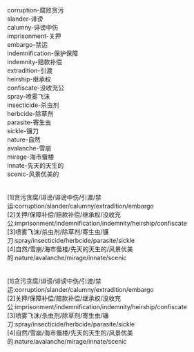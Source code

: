 corruption-腐败贪污<br>
slander-诽谤<br>
calumny-诽谤中伤<br>
imprisonment-关押<br>
embargo-禁运<br>
indemnification-保护保障<br>
indemnity-赔款补偿<br>
extradition-引渡<br>
heirship-继承权<br>
confiscate-没收充公<br>
spray-喷雾飞沫<br>
insecticide-杀虫剂<br>
herbcide-除草剂<br>
parasite-寄生虫<br>
sickle-镰刀<br>
nature-自然<br>
avalanche-雪崩<br>
mirage-海市蜃楼<br>
innate-先天的天生的<br>
scenic-风景优美的<br>
<br>
<br>
[1]贪污贪腐/诽谤/诽谤中伤/引渡/禁运:corruption/slander/calumny/extradition/embargo<br>
[2]关押/保障补偿/赔款补偿/继承权/没收充公:imprisonment/indemnification/indemnity/heirship/confiscate<br>
[3]喷雾飞沫/杀虫剂/除草剂/寄生虫/镰刀:spray/insecticide/herbcide/parasite/sickle<br>
[4]自然/雪崩/海市蜃楼/先天的天生的/风景优美的:nature/avalanche/mirage/innate/scenic<br>
<br>
<br>
[1]贪污贪腐/诽谤/诽谤中伤/引渡/禁运:corruption/slander/calumny/extradition/embargo<br>
[2]关押/保障补偿/赔款补偿/继承权/没收充公:imprisonment/indemnification/indemnity/heirship/confiscate<br>
[3]喷雾飞沫/杀虫剂/除草剂/寄生虫/镰刀:spray/insecticide/herbcide/parasite/sickle<br>
[4]自然/雪崩/海市蜃楼/先天的天生的/风景优美的:nature/avalanche/mirage/innate/scenic<br>
<br>
<br>